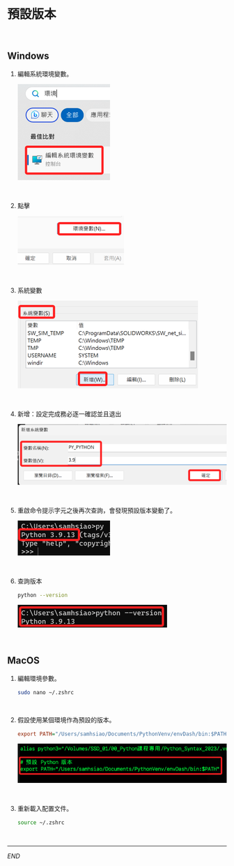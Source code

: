 # 預設版本

<br>

## Windows

1. 編輯系統環境變數。

    ![](images/img_05.png)

<br>

2. 點擊

    ![](images/img_06.png)

<br>

3. 系統變數

    ![](images/img_07.png)

<br>

4. 新增：設定完成務必逐一確認並且退出

    ![](images/img_08.png)

<br>

5. 重啟命令提示字元之後再次查詢，會發現預設版本變動了。

    ![](images/img_09.png)

<br>

6. 查詢版本

    ```bash
    python --version
    ```

    ![](images/img_10.png)

<br>

## MacOS

1. 編輯環境參數。

    ```bash
    sudo nano ~/.zshrc
    ```

<br>

2. 假設使用某個環境作為預設的版本。

    ```ini
    export PATH="/Users/samhsiao/Documents/PythonVenv/envDash/bin:$PATH"   
    ```
    
    ![](images/img_11.png)

<br>

3. 重新載入配置文件。

    ```bash
    source ~/.zshrc
    ```


<br>

---

_END_